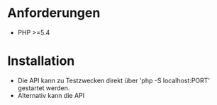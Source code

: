 # Anforderungen
- PHP >=5.4

# Installation
- Die API kann zu Testzwecken direkt über 'php -S localhost:PORT' gestartet werden.
- Alternativ kann die API
